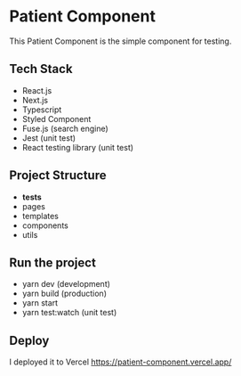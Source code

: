 # Patient Component

This Patient Component is the simple component for testing.

## Tech Stack

* React.js
* Next.js
* Typescript
* Styled Component
* Fuse.js (search engine)
* Jest (unit test)
* React testing library (unit test)

## Project Structure

* __tests__
* pages
* templates
* components
* utils

## Run the project

* yarn dev (development)
* yarn build (production)
* yarn start
* yarn test:watch (unit test)

## Deploy

I deployed it to Vercel https://patient-component.vercel.app/